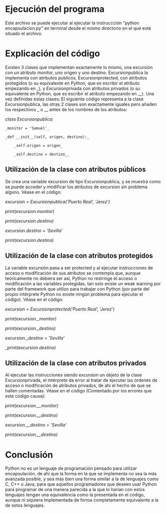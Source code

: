 # **Ejecución del programa**
Este archivo se puede ejecutar al ejecutar la instruccción "python encapsulacion.py" en terminal desde el mismo directorio en el que esté situado el archivo.


# **Explicación del código**
Existen 3 clases que implementan exactamente lo mismo, una excursión con un atributo monitor, uno origen y uno destino. Excursionpublica la implementa con atributos publicos, Excursionprotected, con atributos protegidos (o su equivalente en Python, que es escribir el atributo empezando en \_), y Excursionprivada con atributos privados (o su equivalente en Python, que es escribir el atributo empezando en \_\_). Una vez definidas estas clases:
El siguiente código representa a la clase Excursionpublica, las otras 2 clases son exactamente iguales pero añaden los respectivos \_ o \_\_ antes de los nombres de los atributos:

_class Excursionpublica:_

    _monitor = 'Samuel'_

    _def __init__(self, origen, destino):_

        _self.origen = origen_
 
        _self.destino = destino__

## Utilización de la clase con atributos públicos
Se crea una variable excursion de tipo Excursionpublica, y se muestra como se puede acceder y modificar los atributos de excursion sin problema alguno.
Véase en el código:

_excursion = Excursionpublica('Puerto Real', 'Jerez')_

_print(excursion.monitor)_

_print(excursion.destino)_

_excursion.destino = 'Sevilla'_

_print(excursion.destino)_

## Utilización de la clase con atributos protegidos
La variable excursión pasa a ser protected y al ejecutar instrucciones de acceso o modificación de sus atributos se contempla que, aunque teóricamente no debiera ser así, Python no restringe el acceso o modificación a las variables protegidas, tan solo existe un weak warning por parte del framework que utilizo para trabajar con Python (por parte del propio intérprete Python no existe ningún problema para ejecutar el código).
Véase en el código:

_excursion = Excursionprotected('Puerto Real', 'Jerez')_

_print(excursion.\_monitor)_

_print(excursion.\_destino)_

_excursion.\_destino = 'Sevilla'_

_print(excursion._destino)_

## Utilización de la clase con atributos privados
Al ejecutar las instrucciones siendo excursion un objeto de la clase Excursionprivada, el intérprete da error al tratar de ejecutar las órdenes de acceso o modificación de atributos privados, de ahí el hecho de que se hallen comentadas.
Véase en el código (Comentado por los errores que este código causa):

_print(excursion.\_\_monitor)_

_print(excursion.\_\_destino)_

_excursion.\_\_destino = 'Sevilla'_

_print(excursion.\_\_destino)_


# Conclusión
Python no es un lenguaje de programación pensado para utilizar encapsulación, de ahí que la forma en la que se implementa no sea la más avanzada posible, y sea más bien una forma similar a la de lenguajes como C, C++ o Java, para que aquellos programadores que deseen usar Python para programar de una manera parecida a la que lo harían con estos lenguajes tengan una equivalencia como la presentada en el código, aunque ni siquiera implementada de forma completamente equivalente a la de estos lenguajes.
